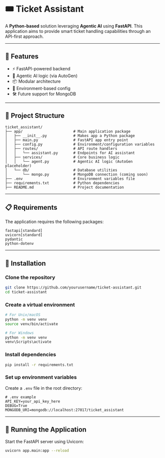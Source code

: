 # 🎟️ Ticket Assistant

A **Python-based** solution leveraging **Agentic AI** using **FastAPI**. This application aims to provide smart ticket handling capabilities through an API-first approach.

---

## 🚀 Features

- ⚡ FastAPI-powered backend
- 🧠 Agentic AI logic (via AutoGen)
- 📦 Modular architecture
- 🔐 Environment-based config
- 🛠️ Future support for MongoDB

---

## 📁 Project Structure

```
ticket_assistant/
├── app/                       # Main application package
│   ├── __init__.py            # Makes app a Python package
│   ├── main.py                # FastAPI app entry point
│   ├── config.py              # Environment/configuration variables
│   ├── routes/                # API route handlers
│   │   └── assistant.py       # Endpoints for AI assistant
│   ├── services/              # Core business logic
│   │   └── agent.py           # Agentic AI logic (AutoGen placeholder)
│   └── db/                    # Database utilities
│       └── mongo.py           # MongoDB connection (coming soon)
├── .env                       # Environment variables file
├── requirements.txt           # Python dependencies
├── README.md                  # Project documentation
```

---

## 📋 Requirements

The application requires the following packages:
```
fastapi[standard]
uvicorn[standard]
pydantic
python-dotenv
```

---

## 🔧 Installation

### Clone the repository

```bash
git clone https://github.com/yourusername/ticket-assistant.git
cd ticket-assistant
```

### Create a virtual environment

```bash
# For Unix/macOS
python -m venv venv
source venv/bin/activate

# For Windows
python -m venv venv
venv\Scripts\activate
```

### Install dependencies

```bash
pip install -r requirements.txt
```

### Set up environment variables

Create a `.env` file in the root directory:

```
# .env example
API_KEY=your_api_key_here
DEBUG=True
MONGODB_URI=mongodb://localhost:27017/ticket_assistant
```

---

## 🚀 Running the Application

Start the FastAPI server using Uvicorn:

```bash
uvicorn app.main:app --reload
```

